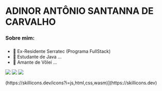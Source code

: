 
# ADINOR ANTÔNIO SANTANNA DE CARVALHO


### Sobre mim: <h3>
- 🔭 Ex-Residente Serratec (Programa FullStack) 
- 🌱 Estudante de Java ...
- 🏐 Amante de Vôlei ...
<div> 
 
  <a href="https://www.instagram.com/adinorsantanna/" target="_blank"><img src="https://img.shields.io/badge/-Instagram-%23E4405F?style=for-the-badge&logo=instagram&logoColor=white" target="_blank"></a>
  <a href = "adinor_original@hotmail.com"><img src="https://img.shields.io/badge/-Gmail-%23333?style=for-the-badge&logo=gmail&logoColor=white" target="_blank"></a>
  <a href="https://www.linkedin.com/in/adinorsantanna/" target="_blank"><img src="https://img.shields.io/badge/-LinkedIn-%230077B5?style=for-the-badge&logo=linkedin&logoColor=white" target="_blank"></a> 
  
</div>
(https://skillicons.dev/icons?i=js,html,css,wasm)](https://skillicons.dev)

